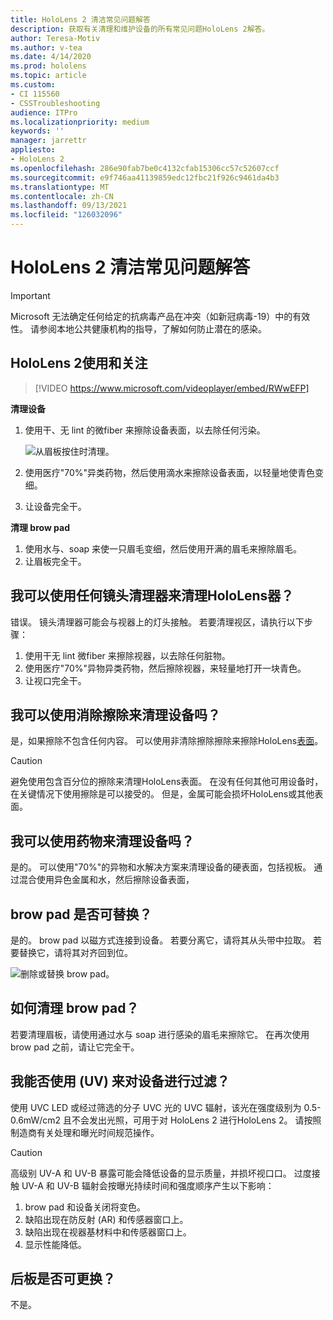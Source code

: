 ```yaml
---
title: HoloLens 2 清洁常见问题解答
description: 获取有关清理和维护设备的所有常见问题HoloLens 2解答。
author: Teresa-Motiv
ms.author: v-tea
ms.date: 4/14/2020
ms.prod: hololens
ms.topic: article
ms.custom:
- CI 115560
- CSSTroubleshooting
audience: ITPro
ms.localizationpriority: medium
keywords: ''
manager: jarrettr
appliesto:
- HoloLens 2
ms.openlocfilehash: 286e90fab7be0c4132cfab15306cc57c52607ccf
ms.sourcegitcommit: e9f746aa41139859edc12fbc21f926c9461da4b3
ms.translationtype: MT
ms.contentlocale: zh-CN
ms.lasthandoff: 09/13/2021
ms.locfileid: "126032096"
---
```

# <a name="hololens-2-cleaning-faq"></a>HoloLens 2 清洁常见问题解答

> [!IMPORTANT]  
> Microsoft 无法确定任何给定的抗病毒产品在冲突（如新冠病毒-19）中的有效性。 请参阅本地公共健康机构的指导，了解如何防止潜在的感染。  

## <a name="hololens-2-use-and-care"></a>HoloLens 2使用和关注

> [!VIDEO https://www.microsoft.com/videoplayer/embed/RWwEFP]

<!-- <iframe src="https://channel9.msdn.com/Shows/Docs-Mixed-Reality/HoloLens-2-Use-and-Care/player" width="960" height="540" allowFullScreen frameBorder="0" title="HoloLens 2 Use and Care - Microsoft Channel 9 Video"></iframe> -->

**清理设备**

1. 使用干、无 lint 的微fiber 来擦除设备表面，以去除任何污染。

   ![从眉板按住时清理。](images/hl2-cleaning.png)

2. 使用医疗"70%"异类药物，然后使用滴水来擦除设备表面，以轻量地使青色变细。

3. 让设备完全干。

**清理 brow pad**

1. 使用水与、soap 来使一只眉毛变细，然后使用开满的眉毛来擦除眉毛。
1. 让眉板完全干。

## <a name="can-i-use-any-lens-cleaner-for-cleaning-the-hololens-visor"></a>我可以使用任何镜头清理器来清理HoloLens器？

错误。 镜头清理器可能会与视器上的灯头接触。 若要清理视区，请执行以下步骤：  

1. 使用干无 lint 微fiber 来擦除视器，以去除任何脏物。
1. 使用医疗"70%"异物异类药物，然后擦除视器，来轻量地打开一块青色。
1. 让视口完全干。

## <a name="can-i-use-disinfecting-wipes-to-clean-the-device"></a>我可以使用消除擦除来清理设备吗？

是，如果擦除不包含任何内容。 可以使用非清除擦除擦除来擦除HoloLens[表面](#hololens-2-use-and-care)。  

> [!CAUTION]  
> 避免使用包含百分位的擦除来清理HoloLens表面。 在没有任何其他可用设备时，在关键情况下使用擦除是可以接受的。 但是，金属可能会损坏HoloLens或其他表面。

## <a name="can-i-use-alcohol-to-clean-the-device"></a>我可以使用药物来清理设备吗？

是的。 可以使用"70%"的异物和水解决方案来清理设备的硬表面，包括视板。 通过混合使用异色金属和水，然后擦除设备表面，

## <a name="is-the-brow-pad-replaceable"></a>brow pad 是否可替换？

是的。 brow pad 以磁方式连接到设备。 若要分离它，请将其从头带中拉取。 若要替换它，请将其对齐回到位。

![删除或替换 brow pad。](images/hololens2-remove-browpad.png)

## <a name="how-can-i-clean-the-brow-pad"></a>如何清理 brow pad？

若要清理眉板，请使用通过水与 soap 进行感染的眉毛来擦除它。 在再次使用 brow pad 之前，请让它完全干。

## <a name="can-i-use-ultraviolet-uv-light-to-sanitize-the-device"></a>我能否使用 (UV) 来对设备进行过滤？

使用 UVC LED 或经过筛选的分子 UVC 光的 UVC 辐射，该光在强度级别为 0.5-0.6mW/cm2 且不会发出光照，可用于对 HoloLens 2 进行HoloLens 2。 请按照制造商有关处理和曝光时间规范操作。

> [!CAUTION]  
> 高级别 UV-A 和 UV-B 暴露可能会降低设备的显示质量，并损坏视口口。 过度接触 UV-A 和 UV-B 辐射会按曝光持续时间和强度顺序产生以下影响：
>  
> 1. brow pad 和设备关闭将变色。
> 1. 缺陷出现在防反射 (AR) 和传感器窗口上。
> 1. 缺陷出现在视器基材料中和传感器窗口上。
> 1. 显示性能降低。

## <a name="is-the-rear-pad-replaceable"></a>后板是否可更换？

不是。
